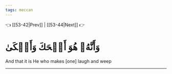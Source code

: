 ```yaml
---
tags: meccan
---
```


👈 [[53-42|Prev]] | [[53-44|Next]] 👉

# وَأَنَّهُۥ هُوَ أَضۡحَكَ وَأَبۡكَىٰ

And that it is He who makes [one] laugh and weep

---

